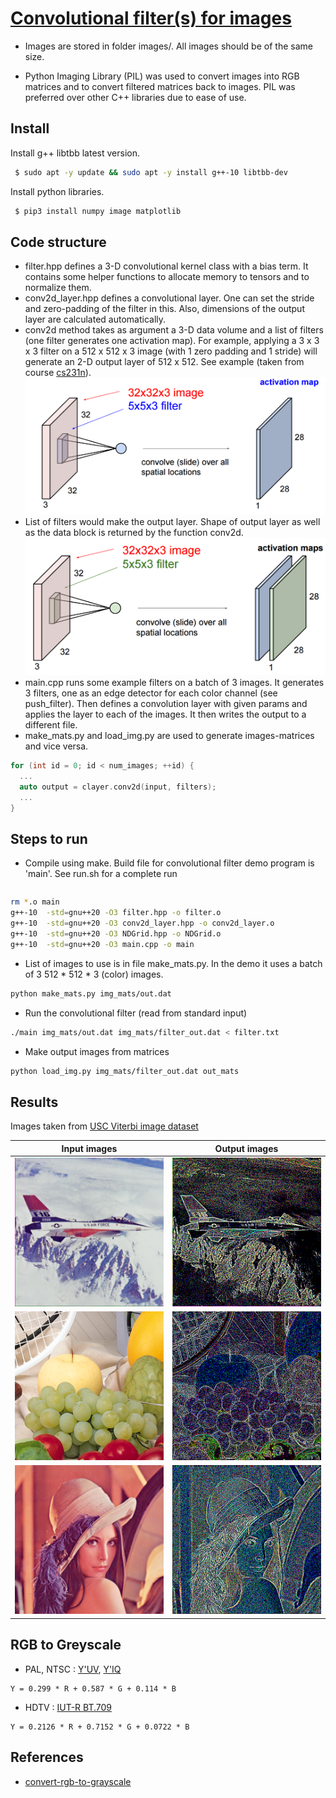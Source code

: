 # [Convolutional filter(s) for images](https://github.com/research-note/conv-filters)

* Images are stored in folder images/. All images should be of the same size.

* Python Imaging Library (PIL) was used to convert images into RGB matrices and to convert filtered matrices back to images. PIL was preferred over other C++ libraries 
  due to ease of use.

## Install

Install g++ libtbb latest version.

```bash
 $ sudo apt -y update && sudo apt -y install g++-10 libtbb-dev
```

Install python libraries.

```bash
 $ pip3 install numpy image matplotlib
```

## Code structure
  * filter.hpp defines a 3-D convolutional kernel class with a bias term. It contains some helper functions to allocate memory to tensors and to normalize them.
  * conv2d\_layer.hpp defines a convolutional layer. One can set the stride and zero-padding of the filter in this. Also, dimensions of the output layer are calculated
    automatically.
  * conv2d method takes as argument a 3-D data volume and a list of filters (one filter generates one activation map). For example, applying a 3 x 3 x 3 filter on a 512 x 512 x 3 image (with 1 zero padding and 1 stride) will generate an 2-D output layer of 512 x 512. See example (taken from course [cs231n](http://cs231n.stanford.edu/syllabus.html)).
  ![One filter](./images/one_map.png)
  * List of filters would make the output layer. Shape of output layer as well as the data block is returned by the function conv2d.
  ![Many filter](./images/multi_map.png)
  * main.cpp runs some example filters on a batch of 3 images. It generates 3 filters, one as an edge detector for each color channel (see push\_filter). Then defines
    a convolution layer with given params and applies the layer to each of the images. It then writes the output to a different file.
  * make\_mats.py and load\_img.py are used to generate images\-matrices and vice versa.

```cpp
for (int id = 0; id < num_images; ++id) {
  ...
  auto output = clayer.conv2d(input, filters);
  ...
}
```

## Steps to run
* Compile using make. Build file for convolutional filter demo program is 'main'. See run.sh for a complete run

```bazel

```

```bash
rm *.o main
g++-10  -std=gnu++20 -O3 filter.hpp -o filter.o
g++-10  -std=gnu++20 -O3 conv2d_layer.hpp -o conv2d_layer.o
g++-10  -std=gnu++20 -O3 NDGrid.hpp -o NDGrid.o
g++-10  -std=gnu++20 -O3 main.cpp -o main
```

* List of images to use is in file make\_mats.py. In the demo it uses a batch of 3  512 \* 512 \* 3 (color) images.

```bash
python make_mats.py img_mats/out.dat
```

* Run the convolutional filter (read from standard input)

```bash
./main img_mats/out.dat img_mats/filter_out.dat < filter.txt
```

* Make output images from matrices

```bash
python load_img.py img_mats/filter_out.dat out_mats
```

## Results
Images taken from [USC Viterbi image dataset](http://sipi.usc.edu/database/database.php?volume=misc)

Input images               |  Output images
:-------------------------:|:-------------------------:
![](./images/color/airplane.png) | ![](./images/filter/0.bmp)
![](./images/color/fruits.png) | ![](./images/filter/1.bmp)
![](./images/color/lena.png) | ![](./images/filter/2.bmp)

## RGB to Greyscale

* PAL, NTSC : [Y'UV](https://en.wikipedia.org/wiki/YUV), [Y'IQ](https://en.wikipedia.org/wiki/YIQ)

```
Y = 0.299 * R + 0.587 * G + 0.114 * B
```

* HDTV : [IUT-R BT.709](https://en.wikipedia.org/wiki/Rec._709)

```
Y = 0.2126 * R + 0.7152 * G + 0.0722 * B
```

## References

- [convert-rgb-to-grayscale](https://blog.leocat.kr/notes/2016/01/12/convert-rgb-to-grayscale)